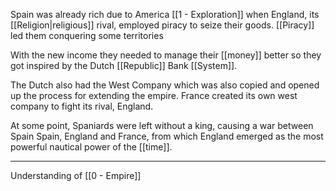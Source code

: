 Spain was already rich due to America [[1 - Exploration]] when England, its [[Religion|religious]] rival, employed piracy to seize their goods. [[Piracy]] led them conquering some territories

With the new income they needed to manage their [[money]] better so they got inspired by the Dutch [[Republic]] Bank [[System]].

The Dutch also had the West Company which was also copied and opened up the process for extending the empire. France created its own west company to fight its rival, England.

At some point, Spaniards were left without a king, causing a war between Spain Spain, England and France, from which England emerged as the most powerful nautical power of the [[time]].

---

Understanding of [[0 - Empire]]